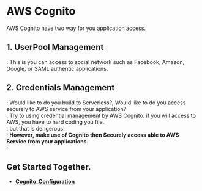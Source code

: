 # AWS Cognito 

AWS Cognito have two way for you application access.

## 1. UserPool Management
  : This is you can access to social network such as Facebook, Amazon, Google, or SAML authentic applications.<br>
  
## 2. Credentials Management
  : Would like to do you build to Serverless?, Would like to do you access securely to AWS service from your application? <br>
  : Try to using credential management by AWS Cognito. if you will access to AWS, you have to hard coding you file.<br> 
  : but that is dengerous!<br>
  : **However, make use of Cognito then Securely access able to AWS Service from your applications.** <br>
  : 


## Get Started Together. <br>

  * **[Cognito_Configuration]**


[Cognito_Configuration]:https://github.com/oryondark/-/blob/master/AWS_Cognito/CreateCognitoIdentity.md "Cognito Configuration"
